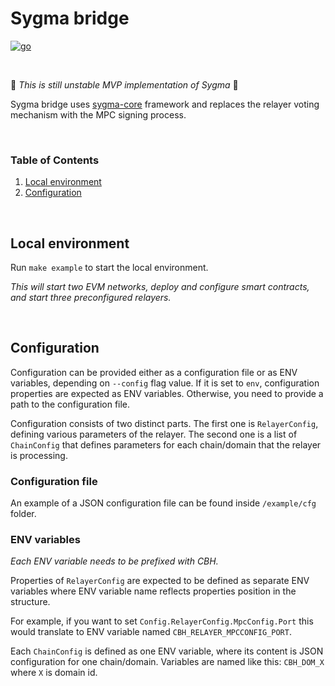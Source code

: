 # Sygma bridge

<a href="https://golang.org">
<img alt="go" src="https://img.shields.io/badge/Go-00ADD8?style=for-the-badge&logo=go&logoColor=white" />
</a>

&nbsp;

:construction: *This is still unstable MVP implementation of Sygma* :construction:

Sygma bridge uses [sygma-core](https://github.com/ChainSafe/sygma-core) framework and replaces the relayer voting mechanism with the MPC signing process.

&nbsp;

### Table of Contents

1. [Local environment](#local-environment)
2. [Configuration](#configuration)

&nbsp;

## Local environment
Run `make example` to start the local environment.

_This will start two EVM networks, deploy and configure smart contracts, and start three preconfigured relayers._

&nbsp;

## Configuration

Configuration can be provided either as a configuration file or as ENV variables, depending on `--config` flag value.
If it is set to `env`, configuration properties are expected as ENV variables. Otherwise, you need to provide a path to the configuration file.

Configuration consists of two distinct parts. The first one is `RelayerConfig`, defining various parameters of the relayer.
The second one is a list of `ChainConfig` that defines parameters for each chain/domain that the relayer is processing.

### Configuration file

An example of a JSON configuration file can be found inside `/example/cfg` folder.

### ENV variables

_Each ENV variable needs to be prefixed with CBH._

Properties of `RelayerConfig` are expected to be defined as separate ENV variables
where ENV variable name reflects properties position in the structure.

For example, if you want to set `Config.RelayerConfig.MpcConfig.Port` this would
translate to ENV variable named `CBH_RELAYER_MPCCONFIG_PORT`.

Each `ChainConfig` is defined as one ENV variable, where its content is JSON configuration for one chain/domain.
Variables are named like this: `CBH_DOM_X` where `X` is domain id.
